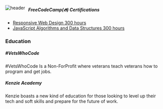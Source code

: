 <img src="media/title.gif"
     alt="header"
     style="float: left; margin-right: 10px;" />

##### FreeCodeCamp(🔥) Certifications
- [Responsive Web Design 300 hours](https://www.freecodecamp.org/certification/richkevan/responsive-web-design)
- [JavaScript Algorithms and Data Structures 300 hours](https://www.freecodecamp.org/certification/richkevan/javascript-algorithms-and-data-structures)

### Education

##### #VetsWhoCode
#VetsWhoCode Is a Non-ForProfit where veterans teach veterans how to program and get jobs.

#####  Kenzie Academy
Kenzie boasts a new kind of education for those looking to level up their tech and soft skills and prepare for the future of work.